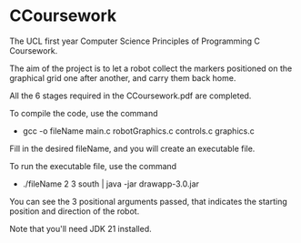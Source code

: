 # CCoursework
The UCL first year Computer Science Principles of Programming C Coursework.

The aim of the project is to let a robot collect the markers positioned on the graphical grid one after another, and carry them back home. 

All the 6 stages required in the CCoursework.pdf are completed.

To compile the code, use the command

- gcc -o fileName main.c robotGraphics.c controls.c graphics.c

Fill in the desired fileName, and you will create an executable file.

To run the executable file, use the command

- ./fileName 2 3 south | java -jar drawapp-3.0.jar

You can see the 3 positional arguments passed, that indicates the starting position and direction of the robot.

Note that you'll need JDK 21 installed.